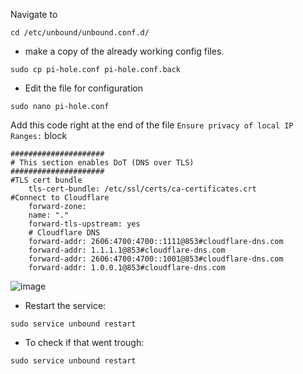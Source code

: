 Navigate to 
```
cd /etc/unbound/unbound.conf.d/
```
- make a copy of the already working config files.
```
sudo cp pi-hole.conf pi-hole.conf.back
```
- Edit the file for configuration
```
sudo nano pi-hole.conf
```
Add this code right at the end of the file `Ensure privacy of local IP Ranges:` block
```
#####################
# This section enables DoT (DNS over TLS)
#####################
#TLS cert bundle
    tls-cert-bundle: /etc/ssl/certs/ca-certificates.crt
#Connect to Cloudflare
    forward-zone:
    name: "."
    forward-tls-upstream: yes
    # Cloudflare DNS
    forward-addr: 2606:4700:4700::1111@853#cloudflare-dns.com
    forward-addr: 1.1.1.1@853#cloudflare-dns.com
    forward-addr: 2606:4700:4700::1001@853#cloudflare-dns.com
    forward-addr: 1.0.0.1@853#cloudflare-dns.com
```
![image](https://github.com/user-attachments/assets/b481499e-c7ed-4436-af49-fedcf5a6d14a) <br/>


- Restart the service:
```
sudo service unbound restart
```

- To check if that went trough:
```
sudo service unbound restart
```
